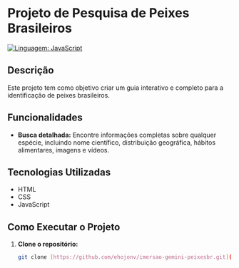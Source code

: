 # Projeto de Pesquisa de Peixes Brasileiros 

[![Linguagem: JavaScript](https://img.shields.io/badge/language-JavaScript-blue.svg)](https://www.javascript.com/)

## Descrição
Este projeto tem como objetivo criar um guia interativo e completo para a identificação de peixes brasileiros.

## Funcionalidades
* **Busca detalhada:** Encontre informações completas sobre qualquer espécie, incluindo nome científico, distribuição geográfica, hábitos alimentares, imagens e vídeos.

## Tecnologias Utilizadas
* HTML
* CSS
* JavaScript

## Como Executar o Projeto
1. **Clone o repositório:**
   ```bash
   git clone [https://github.com/ehojonv/imersao-gemini-peixesbr.git](https://github.com/ehojonv/imersao-gemini-peixesbr.git)
